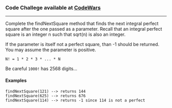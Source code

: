 ### Code Challege available at [CodeWars](https://www.codewars.com/kata/56269eb78ad2e4ced1000013/train/javascript)
---
Complete the findNextSquare method that finds the next integral perfect square after the one passed as a parameter.
Recall that an integral perfect square is an integer n such that sqrt(n) is also an integer.

If the parameter is itself not a perfect square, than -1 should be returned. You may assume the parameter is positive.
```
N! = 1 * 2 * 3 * ... * N
```
Be careful `1000!` has 2568 digits...

#### Examples
```
findNextSquare(121) --> returns 144
findNextSquare(625) --> returns 676
findNextSquare(114) --> returns -1 since 114 is not a perfect
```
  